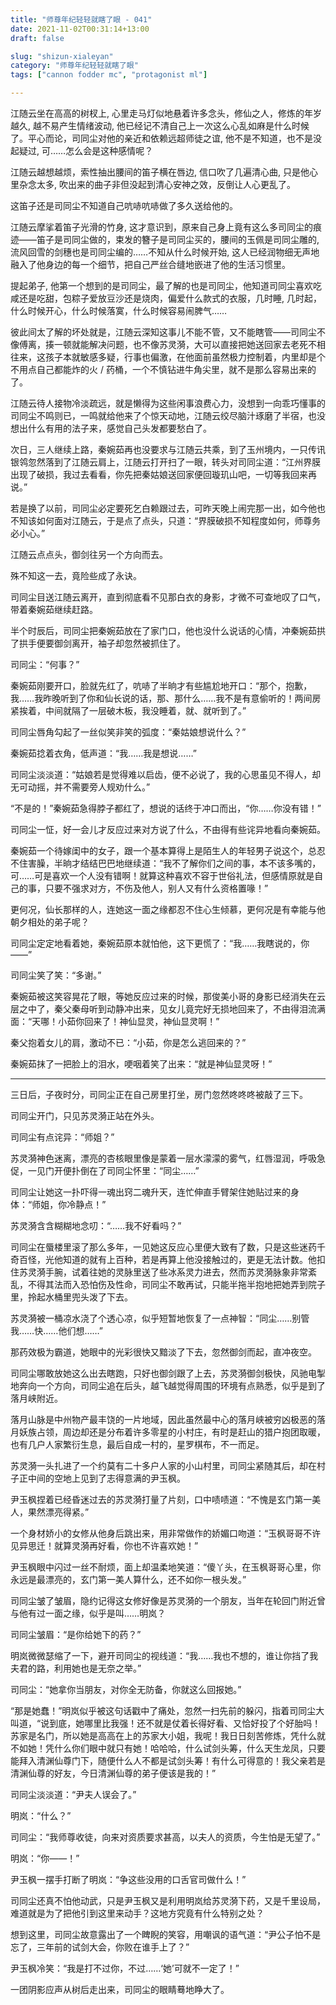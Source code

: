 ```yaml
---
title: "师尊年纪轻轻就瞎了眼 - 041"
date: 2021-11-02T00:31:14+13:00
draft: false

slug: "shizun-xialeyan"
category: "师尊年纪轻轻就瞎了眼"
tags: ["cannon fodder mc", "protagonist ml"]

---
```

江随云坐在高高的树杈上, 心里走马灯似地悬着许多念头，修仙之人，修炼的年岁越久, 越不易产生情绪波动, 他已经记不清自己上一次这么心乱如麻是什么时候了。平心而论，司同尘对他的亲近和依赖远超师徒之谊, 他不是不知道，也不是没起疑过, 可……怎么会是这种感情呢？

江随云越想越烦，索性抽出腰间的笛子横在唇边, 信口吹了几遍清心曲, 只是他心里杂念太多, 吹出来的曲子非但没起到清心安神之效，反倒让人心更乱了。

这笛子还是司同尘不知道自己吭哧吭哧做了多久送给他的。

江随云摩挲着笛子光滑的竹身, 这才意识到，原来自己身上竟有这么多司同尘的痕迹——笛子是司同尘做的，束发的簪子是司同尘买的，腰间的玉佩是司同尘雕的, 流风回雪的剑穗也是司同尘编的……不知从什么时候开始, 这人已经润物细无声地融入了他身边的每一个细节，把自己严丝合缝地嵌进了他的生活习惯里。

提起弟子, 他第一个想到的是司同尘，最了解的也是司同尘，他知道司同尘喜欢吃咸还是吃甜，包粽子爱放豆沙还是烧肉，偏爱什么款式的衣服，几时睡, 几时起，什么时候开心，什么时候落寞，什么时候容易闹脾气……

彼此间太了解的坏处就是，江随云深知这事儿不能不管，又不能瞎管——司同尘不像傅离，揍一顿就能解决问题，也不像苏灵漪，大可以直接把她送回家去老死不相往来，这孩子本就敏感多疑，行事也偏激，在他面前虽然极力控制着，内里却是个不用点自己都能炸的火 / 药桶，一个不慎钻进牛角尖里，就不是那么容易出来的了。

江随云待人接物冷淡疏远，就是懒得为这些闲事浪费心力，没想到一向乖巧懂事的司同尘不鸣则已，一鸣就给他来了个惊天动地，江随云绞尽脑汁琢磨了半宿，也没想出什么有用的法子来，感觉自己头发都要愁白了。

次日，三人继续上路，秦婉茹再也没要求与江随云共乘，到了玉州境内，一只传讯银鸰忽然落到了江随云肩上，江随云打开扫了一眼，转头对司同尘道：“江州界膜出现了破损，我过去看看，你先把秦姑娘送回家便回璇玑山吧，一切等我回来再说。”

若是换了以前，司同尘必定要死乞白赖跟过去，可昨天晚上闹完那一出，如今他也不知该如何面对江随云，于是点了点头，只道：“界膜破损不知程度如何，师尊务必小心。”

江随云点点头，御剑往另一个方向而去。

殊不知这一去，竟险些成了永诀。

司同尘目送江随云离开，直到彻底看不见那白衣的身影，才微不可查地叹了口气，带着秦婉茹继续赶路。

半个时辰后，司同尘把秦婉茹放在了家门口，他也没什么说话的心情，冲秦婉茹拱了拱手便要御剑离开，袖子却忽然被抓住了。

司同尘：“何事？”

秦婉茹刚要开口，脸就先红了，吭哧了半晌才有些尴尬地开口：“那个，抱歉，我……我昨晚听到了你和仙长说的话，那、那什么……我不是有意偷听的！两间房紧挨着，中间就隔了一层破木板，我没睡着，就、就听到了。”

司同尘唇角勾起了一丝似笑非笑的弧度：“秦姑娘想说什么？”

秦婉茹捻着衣角，低声道：“我……我是想说……”

司同尘淡淡道：“姑娘若是觉得难以启齿，便不必说了，我的心思虽见不得人，却无可动摇，并不需要旁人规劝什么。”

“不是的！”秦婉茹急得脖子都红了，想说的话终于冲口而出，“你……你没有错！”

司同尘一怔，好一会儿才反应过来对方说了什么，不由得有些诧异地看向秦婉茹。

秦婉茹一个待嫁闺中的女子，跟一个基本算得上是陌生人的年轻男子说这个，总忍不住害臊，半晌才结结巴巴地继续道：“我不了解你们之间的事，本不该多嘴的，可……可是喜欢一个人没有错啊！就算这种喜欢不容于世俗礼法，但感情原就是自己的事，只要不强求对方，不伤及他人，别人又有什么资格置喙！”

更何况，仙长那样的人，连她这一面之缘都忍不住心生倾慕，更何况是有幸能与他朝夕相处的弟子呢？

司同尘定定地看着她，秦婉茹原本就怕他，这下更慌了：“我……我瞎说的，你——”

司同尘笑了笑：“多谢。”

秦婉茹被这笑容晃花了眼，等她反应过来的时候，那俊美小哥的身影已经消失在云层之中了，秦父秦母听到动静冲出来，见女儿竟完好无损地回来了，不由得泪流满面：“天哪！小茹你回来了！神仙显灵，神仙显灵啊！”

秦父抱着女儿的肩，激动不已：“小茹，你是怎么逃回来的？”

秦婉茹抹了一把脸上的泪水，哽咽着笑了出来：“就是神仙显灵呀！”

-----------------------------------------

三日后，子夜时分，司同尘正在自己房里打坐，房门忽然咚咚咚被敲了三下。

司同尘开门，只见苏灵漪正站在外头。

司同尘有点诧异：“师姐？”

苏灵漪神色迷离，漂亮的杏核眼里像是蒙着一层水濛濛的雾气，红唇湿润，呼吸急促，一见门开便扑倒在了司同尘怀里：“同尘……”

司同尘让她这一扑吓得一魂出窍二魂升天，连忙伸直手臂架住她贴过来的身体：“师姐，你冷静点！”

苏灵漪含含糊糊地念叨：“……我不好看吗？”

司同尘在蜃楼里滚了那么多年，一见她这反应心里便大致有了数，只是这些迷药千奇百怪，光他知道的就有上百种，若是再算上他没接触过的，更是无法计数。他扣住苏灵漪手腕，试着往她的灵脉里送了些冰系灵力进去，然而苏灵漪脉象非常紊乱，不得其法而入恐怕伤及性命，司同尘不敢再试，只能半拖半抱地把她弄到院子里，拎起水桶里兜头泼了下去。

苏灵漪被一桶凉水浇了个透心凉，似乎短暂地恢复了一点神智：“同尘……别管我……快……他们想……”

那药效极为霸道，她眼中的光彩很快又黯淡了下去，忽然御剑而起，直冲夜空。

司同尘哪敢放她这么出去瞎跑，只好也御剑跟了上去，苏灵漪御剑极快，风驰电掣地奔向一个方向，司同尘追在后头，越飞越觉得周围的环境有点熟悉，似乎是到了落月峡附近。

落月山脉是中州物产最丰饶的一片地域，因此虽然最中心的落月峡被穷凶极恶的落月妖族占领，周边却还是分布着许多零星的小村庄，有时是赶山的猎户抱团取暖，也有几户人家繁衍生息，最后自成一村的，星罗棋布，不一而足。

苏灵漪一头扎进了一个约莫有二十多户人家的小山村里，司同尘紧随其后，却在村子正中间的空地上见到了志得意满的尹玉枫。

尹玉枫捏着已经昏迷过去的苏灵漪打量了片刻，口中啧啧道：“不愧是玄门第一美人，果然漂亮得紧。”

一个身材娇小的女修从他身后跳出来，用非常做作的娇媚口吻道：“玉枫哥哥不许见异思迁！就算灵漪再好看，你也不许喜欢她！”

尹玉枫眼中闪过一丝不耐烦，面上却温柔地笑道：“傻丫头，在玉枫哥哥心里，你永远是最漂亮的，玄门第一美人算什么，还不如你一根头发。”

司同尘皱了皱眉，隐约记得这女修好像是苏灵漪的一个朋友，当年在轮回门附近曾与他有过一面之缘，似乎是叫……明岚？

司同尘皱眉：“是你给她下的药？”

明岚微微瑟缩了一下，避开司同尘的视线道：“我……我也不想的，谁让你挡了我夫君的路，利用她也是无奈之举。”

司同尘：“她拿你当朋友，对你全无防备，你就这么回报她。”

“那是她蠢！”明岚似乎被这句话戳中了痛处，忽然一扫先前的躲闪，指着司同尘大叫道，“说到底，她哪里比我强！还不就是仗着长得好看、又恰好投了个好胎吗！苏家是名门，所以她是高高在上的苏家大小姐，我呢！我日日刻苦修炼，凭什么就不如她！凭什么你们眼中就只有她！哈哈哈，什么试剑头筹，什么天生龙凤，只要能拜入清渊仙尊门下，随便什么人不都是试剑头筹！有什么可得意的！我父亲若是清渊仙尊的好友，今日清渊仙尊的弟子便该是我的！”

司同尘淡淡道：“尹夫人误会了。”

明岚：“什么？”

司同尘：“我师尊收徒，向来对资质要求甚高，以夫人的资质，今生怕是无望了。”

明岚：“你——！”

尹玉枫一摆手打断了明岚：“争这些没用的口舌官司做什么！”

司同尘还真不怕他动武，只是尹玉枫又是利用明岚给苏灵漪下药，又是千里设局，难道就是为了把他引到这里来动手？这地方究竟有什么特别之处？

想到这里，司同尘故意露出了一个睥睨的笑容，用嘲讽的语气道：“尹公子怕不是忘了，三年前的试剑大会，你败在谁手上了？”

尹玉枫冷笑：“我是打不过你，不过……‘她’可就不一定了！”

一团阴影应声从树后走出来，司同尘的眼睛蓦地睁大了。

